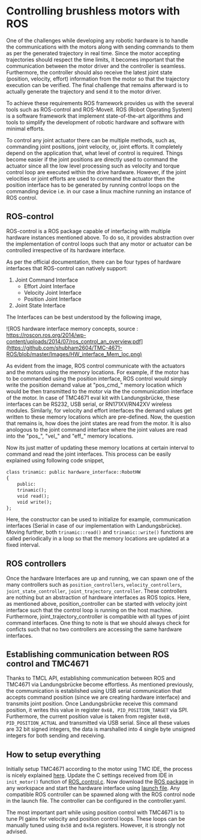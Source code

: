 # Controlling brushless motors with ROS

One of the challenges while developing any robotic hardware is to handle the communications with the motors along with sending commands to them as per the generated trajectory in real time. Since the motor accepting trajectories should respect the time limits, it becomes important that the communication between the motor driver and the controller is seamless. Furthermore, the controller should also receive the latest joint state (position, velocity, effort) information from the motor so that the trajectory execution can be verified. The final challenge that remains afterward is to actually generate the trajectory and send it to the motor driver. 

To achieve these requirements ROS framework provides us with the several tools such as ROS-control and ROS-Moveit. ROS (Robot Operating System) is a software framework that implement state-of-the-art algorithms and tools to simplify the development of robotic hardware and software with minimal efforts. 

To control any joint actuator there can be multiple methods, such as, commanding joint positions, joint velocity, or, joint efforts. It completely depend on the application that, what level of control is required. Things become easier if the joint positions are directly used to command the actuator since all the low level processing such as velocity and torque control loop are executed within the drive hardware. However, if the joint velocities or joint efforts are used to command the actuator then the position interface has to be generated by running control loops on the commanding device i.e. in our case a linux machine running an instance of ROS control.

## ROS-control
ROS-control is a  ROS package capable of interfacing with multiple hardware instances mentioned above. To do so, it provides abstraction over the implementation of control loops such that any motor or actuator can be controlled irrespective of its hardware interface. 

As per the official documentation, there can be four types of hardware interfaces that ROS-control can natively support:

 1.  Joint Command Interface
		-  Effort Joint Interface
		-  Velocity Joint Interface
		-  Position Joint Interface
 2. Joint State Interface

The Interfaces can be best understood by the following image,

![ROS hardware interface memory concepts, source : https://roscon.ros.org/2014/wp-content/uploads/2014/07/ros_control_an_overview.pdf](https://github.com/shubham2604/TMC-4671-ROS/blob/master/Images/HW_interface_Mem_loc.png)

As evident from the image, ROS control communicate with the actuators and the motors using the memory locations. For example, if the motor has to be commanded using the position interface, ROS control would simply write the position demand value at "pos_cmd_" memory location which would be then transmitted to the motor via the the communication interface of the motor. In case of TMC4671 eval kit with Landungsbrücke, these interfaces can be RS232, USB serial, or RN171XV/RN42XV wireless modules. Similarly, for velocity and effort interfaces the demand values get written to these memory locations which are pre-defined. Now, the question that remains is, how does the joint states are read from the motor. It is also anologous to the joint command interface where the joint values are read into the "pos_", "vel_" and "eff_" memory locations.

Now its just matter of updating these memory locations at certain interval to command and read the joint interfaces. This process can be easily explained using following code snippet,

    class trinamic: public hardware_interface::RobotHW
    {
	    public:
	    trinamic();
	    void read();
	    void write();
    };
Here, the constructor can be used to initialize for example, communication interfaces (Serial in case of our implementation with Landungsbrücke). Moving further, both `trinamic::read()` and `trinamic::write()` functions are called periodically in a loop so that the memory locations are updated at a fixed interval. 



## ROS controllers
Once the hardware Interfaces are up and running, we can spawn one of the many controllers such as `position_controllers`,  `velocity_controllers`, `joint_state_controller`, `joint_trajectory_controller`. These controllers are nothing but an abstraction of hardware interfaces as ROS topics. Here, as mentioned above, position_controller can be started with velocity joint interface such that the control loop is running on the host machine. Furthermore, joint_trajectory_controller is compatible with all types of joint command interfaces. One thing to note is that we should always check for conficts such that no two controllers are accessing the same hardware interfaces. 

## Establishing communication between ROS control and TMC4671

Thanks to TMCL API, establishing communication between ROS and TMC4671 via Landungsbrücke become effortless. As mentioned previously, the communication is established using USB serial communication that accepts command position (since we are creating hardware interface) and transmits joint position. Once Landungsbrücke receive this command position, it writes this value in register `0x68, PID_POSITION_TARGET` via SPI. Furthermore, the current position value is taken from register `0x6B, PID_POSITION_ACTUAL` and transmitted via USB serial. Since all these values are 32 bit signed integers, the data is marshalled into 4 single byte unsigned integers for both sending and receiving. 

## How to setup everything

Initially setup TMC4671 according to the motor using TMC IDE, the process is nicely explained [here](https://youtu.be/g2BHEdvW9bU). Update the C settings received from IDE in `init_motor()` function of [ROS_control.c](https://github.com/shubham2604/TMC-4671-ROS/blob/master/Landungsbr%C3%BCcke/ROS_control.c). Now download the [ROS package](https://github.com/shubham2604/TrinamicProject) in any workspace and start the hardware interface using [launch file](https://github.com/shubham2604/TrinamicProject/blob/master/launch/tmc_servo.launch). Any compatible ROS controller can be spawned along with the ROS control node in the launch file. The controller can be configured in the controller.yaml.

The most important part while using position control with TMC4671 is to tune PI gains for velocity and position control loops. These loops can be manually tuned using `0x58` and `0x5A` registers. However, it is strongly not advised.





